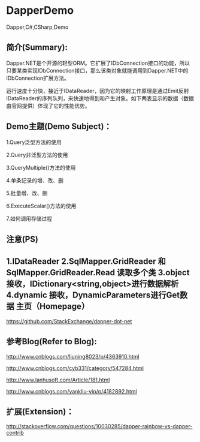 # DapperDemo
Dapper,C#,CSharp,Demo

简介(Summary):
--------------------------------
Dapper.NET是个开源的轻型ORM。它扩展了IDbConnection接口的功能，所以只要某类实现IDbConnection接口，那么该类对象就能调用到Dapper.NET中的IDbConnection扩展方法。

运行速度十分快，接近于IDataReader，因为它的映射工作原理是通过Emit反射IDataReader的序列队列，来快速地得到和产生对象。如下两表显示的数据（数据由官网提供）体现了它的性能优势。


Demo主题(Demo Subject)：
--------------------------------
1.Query泛型方法的使用

2.Query非泛型方法的使用

3.QueryMultiple()方法的使用

4.单条记录的增、改、删

5.批量增、改、删

6.ExecuteScalar()方法的使用

7.如何调用存储过程

注意(PS)
--------------------------------
1.IDataReader
2.SqlMapper.GridReader 和 SqlMapper.GridReader.Read 读取多个类
3.object 接收，IDictionary<string,object>进行数据解析
4.dynamic 接收，DynamicParameters进行Get数据
主页（Homepage）
--------------------------------
https://github.com/StackExchange/dapper-dot-net

参考Blog(Refer to Blog):
--------------------------------
http://www.cnblogs.com/liuning8023/p/4363910.html

http://www.cnblogs.com/cyb331/category/547284.html

http://www.lanhusoft.com/Article/181.html

http://www.cnblogs.com/yankliu-vip/p/4182892.html

扩展(Extension)：
--------------------------------
http://stackoverflow.com/questions/10030285/dapper-rainbow-vs-dapper-contrib
